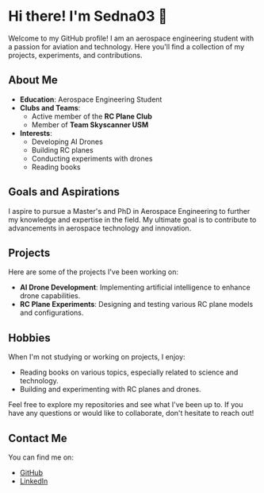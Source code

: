 # Hi there! I'm Sedna03 👋

Welcome to my GitHub profile! I am an aerospace engineering student with a passion for aviation and technology. Here you'll find a collection of my projects, experiments, and contributions.

## About Me

- **Education**: Aerospace Engineering Student
- **Clubs and Teams**:
  - Active member of the **RC Plane Club**
  - Member of **Team Skyscanner USM**
- **Interests**:
  - Developing AI Drones
  - Building RC planes
  - Conducting experiments with drones
  - Reading books

## Goals and Aspirations

I aspire to pursue a Master's and PhD in Aerospace Engineering to further my knowledge and expertise in the field. My ultimate goal is to contribute to advancements in aerospace technology and innovation.

## Projects

Here are some of the projects I've been working on:

- **AI Drone Development**: Implementing artificial intelligence to enhance drone capabilities.
- **RC Plane Experiments**: Designing and testing various RC plane models and configurations.

## Hobbies

When I'm not studying or working on projects, I enjoy:

- Reading books on various topics, especially related to science and technology.
- Building and experimenting with RC planes and drones.

Feel free to explore my repositories and see what I've been up to. If you have any questions or would like to collaborate, don't hesitate to reach out!

## Contact Me

You can find me on:
- [GitHub](https://github.com/Sedna03)
- [LinkedIn](https://www.linkedin.com/in/ziyyad03/)
